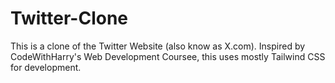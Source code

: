# Twitter-Clone
This is a clone of the Twitter Website (also know as X.com). Inspired by CodeWithHarry's Web Development Coursee, this uses mostly Tailwind CSS for development.
